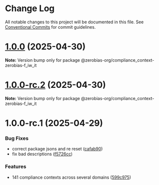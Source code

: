 # Change Log

All notable changes to this project will be documented in this file.
See [Conventional Commits](https://conventionalcommits.org) for commit guidelines.

# [1.0.0](https://github.com/zerobias-org/compliance_context/compare/@zerobias-org/compliance_context-zerobias-f_iw_it@1.0.0-rc.2...@zerobias-org/compliance_context-zerobias-f_iw_it@1.0.0) (2025-04-30)

**Note:** Version bump only for package @zerobias-org/compliance_context-zerobias-f_iw_it





# [1.0.0-rc.2](https://github.com/zerobias-org/compliance_context/compare/@zerobias-org/compliance_context-zerobias-f_iw_it@1.0.0-rc.1...@zerobias-org/compliance_context-zerobias-f_iw_it@1.0.0-rc.2) (2025-04-30)

**Note:** Version bump only for package @zerobias-org/compliance_context-zerobias-f_iw_it





# 1.0.0-rc.1 (2025-04-29)


### Bug Fixes

* correct package jsons and re reset ([cafab90](https://github.com/zerobias-org/compliance_context/commit/cafab90b3771e45ffeefa4ea2dca415266baa99f))
* fix bad descriptions ([f5726cc](https://github.com/zerobias-org/compliance_context/commit/f5726cc749df176f6d8e37f3d2ed07b1302f60e5))


### Features

* 141 compliance contexts across several domains ([599c975](https://github.com/zerobias-org/compliance_context/commit/599c975fcf3da5bbfffe4113c7f5f793e5231e68))

